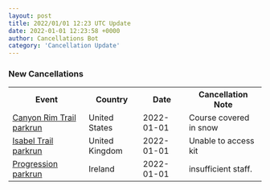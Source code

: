 ```yaml
---
layout: post
title: 2022/01/01 12:23 UTC Update
date: 2022-01-01 12:23:58 +0000
author: Cancellations Bot
category: 'Cancellation Update'
---
```


<h3>New Cancellations</h3>
<div class='hscrollable'>
<table style='width: 100%'>
    <tr>
        <th>Event</th>
        <th>Country</th>
        <th>Date</th>
        <th>Cancellation Note</th>
    </tr>
    <tr>
        <td><a href="https://www.parkrun.us/canyonrimtrail">Canyon Rim Trail parkrun</a></td>
        <td>United States</td>
        <td>2022-01-01</td>
        <td>Course covered in snow</td>
    </tr>
    <tr>
        <td><a href="https://www.parkrun.org.uk/isabeltrail">Isabel Trail parkrun</a></td>
        <td>United Kingdom</td>
        <td>2022-01-01</td>
        <td>Unable to access kit</td>
    </tr>
    <tr>
        <td><a href="">Progression parkrun</a></td>
        <td>Ireland</td>
        <td>2022-01-01</td>
        <td>insufficient staff.</td>
    </tr>
</table>
</div>

